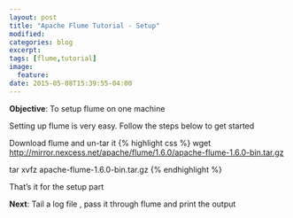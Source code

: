```yaml
---
layout: post
title: "Apache Flume Tutorial - Setup"
modified:
categories: blog
excerpt:
tags: [flume,tutorial]
image:
  feature:
date: 2015-05-08T15:39:55-04:00
---
```


**Objective**: To setup flume on one machine

Setting up flume is very easy. Follow the steps below to get started

 Download flume and un-tar it
{% highlight css %}
wget http://mirror.nexcess.net/apache/flume/1.6.0/apache-flume-1.6.0-bin.tar.gz
 
tar xvfz apache-flume-1.6.0-bin.tar.gz
 {% endhighlight %}


That’s it for the setup part

**Next**: Tail a log file , pass it through flume and print the output
